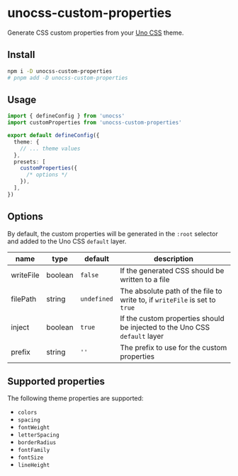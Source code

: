# unocss-custom-properties

Generate CSS custom properties from your [Uno CSS](https://unocss.dev/) theme.

## Install

```bash
npm i -D unocss-custom-properties
# pnpm add -D unocss-custom-properties
```

## Usage

```ts
import { defineConfig } from 'unocss'
import customProperties from 'unocss-custom-properties'

export default defineConfig({
  theme: {
    // ... theme values
  },
  presets: [
    customProperties({
      /* options */
    }),
  ],
})
```

## Options

By default, the custom properties will be generated in the `:root` selector and added to the Uno CSS `default` layer.

| name      | type    | default     | description                                                                |
| --------- | ------- | ----------- | -------------------------------------------------------------------------- |
| writeFile | boolean | `false`     | If the generated CSS should be written to a file                           |
| filePath  | string  | `undefined` | The absolute path of the file to write to, if `writeFile` is set to `true` |
| inject    | boolean | `true`      | If the custom properties should be injected to the Uno CSS `default` layer |
| prefix    | string  | `''`        | The prefix to use for the custom properties                                |

## Supported properties

The following theme properties are supported:

- `colors`
- `spacing`
- `fontWeight`
- `letterSpacing`
- `borderRadius`
- `fontFamily`
- `fontSize`
- `lineHeight`
